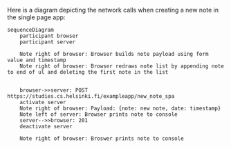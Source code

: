 Here is a diagram depicting the network calls when creating a new note in the single page app:

```mermaid
sequenceDiagram
    participant browser
    participant server

    Note right of browser: Browser builds note payload using form value and timestamp
    Note right of browser: Browser redraws note list by appending note to end of ul and deleting the first note in the list


    browser->>server: POST https://studies.cs.helsinki.fi/exampleapp/new_note_spa
    activate server
    Note right of browser: Payload: {note: new note, date: timestamp}
    Note left of server: Browser prints note to console
    server-->>browser: 201
    deactivate server

    Note right of browser: Broswer prints note to console

    
```